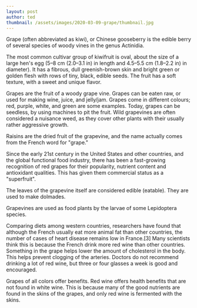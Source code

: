 ```yaml
---
layout: post
author: ted
thumbnail: /assets/images/2020-03-09-grape/thumbnail.jpg
---
```

Grape (often abbreviated as kiwi), or Chinese gooseberry is the edible
berry of several species of woody vines in the genus Actinidia.

The most common cultivar group of kiwifruit is oval, about the size of a large
hen's egg (5–8 cm (2.0–3.1 in) in length and 4.5–5.5 cm (1.8–2.2 in) in
diameter). It has a fibrous, dull greenish-brown skin and bright green or
golden flesh with rows of tiny, black, edible seeds. The fruit has a soft
texture, with a sweet and unique flavor.

Grapes are the fruit of a woody grape vine. Grapes can be eaten raw, or used for making wine, juice, and jelly/jam. Grapes come in different colours; red, purple, white, and green are some examples. Today, grapes can be seedless, by using machines to pit the fruit. Wild grapevines are often considered a nuisance weed, as they cover other plants with their usually rather aggressive growth.

Raisins are the dried fruit of the grapevine, and the name actually comes from the French word for "grape."

Since the early 21st century in the United States and other countries, and the global functional food industry, there has been a fast-growing recognition of red grapes for their popularity, nutrient content and antioxidant qualities. This has given them commercial status as a "superfruit".

The leaves of the grapevine itself are considered edible (eatable). They are used to make dolmades.

Grapevines are used as food plants by the larvae of some Lepidoptera species.

Comparing diets among western countries, researchers have found that although the French usually eat more animal fat than other countries, the number of cases of heart disease remains low in France.[3] Many scientists think this is because the French drink more red wine than other countries. Something in the grape helps lower the amount of cholesterol in the body. This helps prevent clogging of the arteries. Doctors do not recommend drinking a lot of red wine, but three or four glasses a week is good and encouraged.

Grapes of all colors offer benefits. Red wine offers health benefits that are not found in white wine. This is because many of the good nutrients are found in the skins of the grapes, and only red wine is fermented with the skins.
